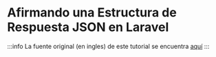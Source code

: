 # Afirmando una Estructura de Respuesta JSON en Laravel

:::info
La fuente original (en ingles) de este tutorial se encuentra [aquí](https://laravel-news.com/asserting-json-response-structure-in-laravel)
:::